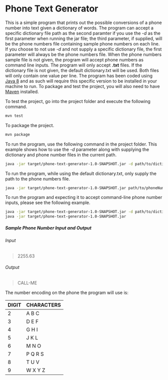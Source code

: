 # Phone Text Generator

This is a simple program that prints out the possible conversions of a phone number into text given a dictionary of words. The program can accept a specific dictionary file path as the second paramter if you use the _-d_ as the first parameter when running the jar file; the third parameter, if supplied, will be the phone numbers file containing sample phone numbers on each line. If you choose to not use _-d_ and not supply a specific dictionary file, the first parameter will always be the phone numbers file. When the phone numbers sample file is not given, the program will accept phone numbers as command line inputs. The program will only accept **.txt** files. If the dictionary file is not given, the default dictionary.txt will be used. Both files will only contain one value per line. The program has been coded using [Java 8](http://www.oracle.com/technetwork/java/javase/downloads/jdk8-downloads-2133151.html) and as such will require this specific version to be installed in your machine to run. To package and test the project, you will also need to have [Maven](https://maven.apache.org/guides/getting-started/maven-in-five-minutes.html) installed.

To test the project, go into the project folder and execute the following command.
```sh
mvn test
```

To package the project.
```sh
mvn package
```

To run the program, use the following command in the project folder. This example shows how to use the _-d_ parameter along with supplying the dictionary and phone number files in the current path.
```sh
java -jar target/phone-text-generator-1.0-SNAPSHOT.jar -d path/to/dictionary.txt path/to/phoneNumbers.txt
```

To run the program, while using the default dictionary.txt, only supply the path to the phone numbers file.
```sh
java -jar target/phone-text-generator-1.0-SNAPSHOT.jar path/to/phoneNumbers.txt
```

To run the program and expecting it to accept command-line phone number inputs, please see the following example.
```sh
java -jar target/phone-text-generator-1.0-SNAPSHOT.jar -d path/to/dictionary.txt
java -jar target/phone-text-generator-1.0-SNAPSHOT.jar
```

##### Sample Phone Number Input and Output
###### Input
>2255.63  

###### Output
>CALL-ME

The number encoding on the phone the program will use is:

|DIGIT|CHARACTERS|
|---|---|
|2   |A B C   |
|3   |D E F   |
|4   |G H I   |
|5   |J K L   |
|6   |M N O   |
|7   |P Q R S   |
|8   |T U V   |
|9   |W X Y Z   |
